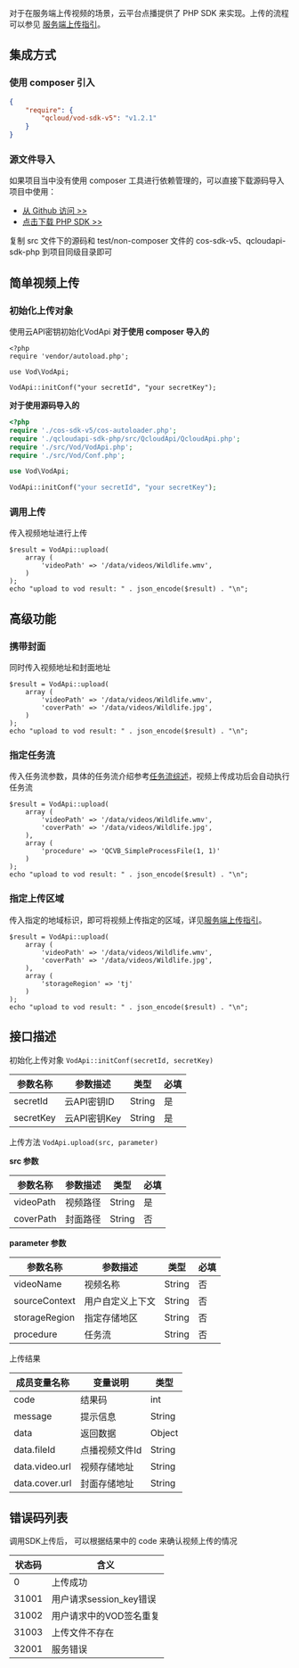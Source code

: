 对于在服务端上传视频的场景，云平台点播提供了 PHP SDK 来实现。上传的流程可以参见 [服务端上传指引](/document/product/266/9759)。

## 集成方式

### 使用 composer 引入
```json
{
    "require": {
        "qcloud/vod-sdk-v5": "v1.2.1"
    }
}
```

### 源文件导入
如果项目当中没有使用 composer 工具进行依赖管理的，可以直接下载源码导入项目中使用：

* [从 Github 访问 >>](https://github.com/tencentyun/vod-php-sdk-v5)
* [点击下载 PHP SDK >>](https://github.com/tencentyun/vod-php-sdk-v5/archive/master.zip)

复制 src 文件下的源码和 test/non-composer 文件的 cos-sdk-v5、qcloudapi-sdk-php 到项目同级目录即可

##  简单视频上传
### 初始化上传对象
使用云API密钥初始化VodApi
**对于使用 composer 导入的**
```
<?php
require 'vendor/autoload.php';

use Vod\VodApi;

VodApi::initConf("your secretId", "your secretKey");
```

**对于使用源码导入的**
```php
<?php
require './cos-sdk-v5/cos-autoloader.php';
require './qcloudapi-sdk-php/src/QcloudApi/QcloudApi.php';
require './src/Vod/VodApi.php';
require './src/Vod/Conf.php';

use Vod\VodApi;

VodApi::initConf("your secretId", "your secretKey");
```

### 调用上传
传入视频地址进行上传
```
$result = VodApi::upload(
    array (
        'videoPath' => '/data/videos/Wildlife.wmv',
    )
);
echo "upload to vod result: " . json_encode($result) . "\n";
```

## 高级功能
### 携带封面
同时传入视频地址和封面地址
```
$result = VodApi::upload(
    array (
        'videoPath' => '/data/videos/Wildlife.wmv',
        'coverPath' => '/data/videos/Wildlife.jpg',
    )
);
echo "upload to vod result: " . json_encode($result) . "\n";
```

### 指定任务流
传入任务流参数，具体的任务流介绍参考[任务流综述](/document/product/266/11700)，视频上传成功后会自动执行任务流
```
$result = VodApi::upload(
    array (
        'videoPath' => '/data/videos/Wildlife.wmv',
        'coverPath' => '/data/videos/Wildlife.jpg',
    ),
    array (
        'procedure' => 'QCVB_SimpleProcessFile(1, 1)'
    )
);
echo "upload to vod result: " . json_encode($result) . "\n";
```

###  指定上传区域
传入指定的地域标识，即可将视频上传指定的区域，详见[服务端上传指引](/document/product/266/9759)。
```
$result = VodApi::upload(
    array (
        'videoPath' => '/data/videos/Wildlife.wmv',
        'coverPath' => '/data/videos/Wildlife.jpg',
    ),
    array (
        'storageRegion' => 'tj'
    )
);
echo "upload to vod result: " . json_encode($result) . "\n";
```

## 接口描述
初始化上传对象 `VodApi::initConf(secretId, secretKey)`

| 参数名称      | 参数描述                   | 类型      | 必填   |
| --------- | ---------------------- | ------- | ---- |
| secretId   | 云API密钥ID        | String | 是    |
| secretKey | 云API密钥Key | String  | 是    |

上传方法 `VodApi.upload(src, parameter)`

**src 参数**

| 参数名称         | 参数描述    | 类型 | 必填 |
| ------------ | ------------ |  ------------ | ------------  |
| videoPath | 视频路径 |  String |  是 |
| coverPath | 封面路径 |  String | 否 |

**parameter 参数**

| 参数名称         | 参数描述    | 类型 | 必填 |
| ------------ | ------------ |  ------------ |   ------------  |
| videoName | 视频名称 |  String | 否 |
| sourceContext | 用户自定义上下文 |  String | 否 |
| storageRegion | 指定存储地区 |  String | 否 |
| procedure | 任务流 |  String | 否 |

上传结果 

| 成员变量名称   | 变量说明      | 类型     |
| -------- | --------- | ------ |
| code |结果码 |  int | 
| message | 提示信息 |  String | 
| data | 返回数据 |  Object |
| data.fileId | 点播视频文件Id |  String |
| data.video.url | 视频存储地址 |  String |
| data.cover.url | 封面存储地址 |  String |

## 错误码列表
调用SDK上传后， 可以根据结果中的 code 来确认视频上传的情况

| 状态码         | 含义               |
| ----------- | ----------------- |
| 0       | 上传成功 |
| 31001       | 用户请求session_key错误 |
| 31002       | 用户请求中的VOD签名重复     |
| 31003       | 上传文件不存在           |
| 32001       | 服务错误              |
